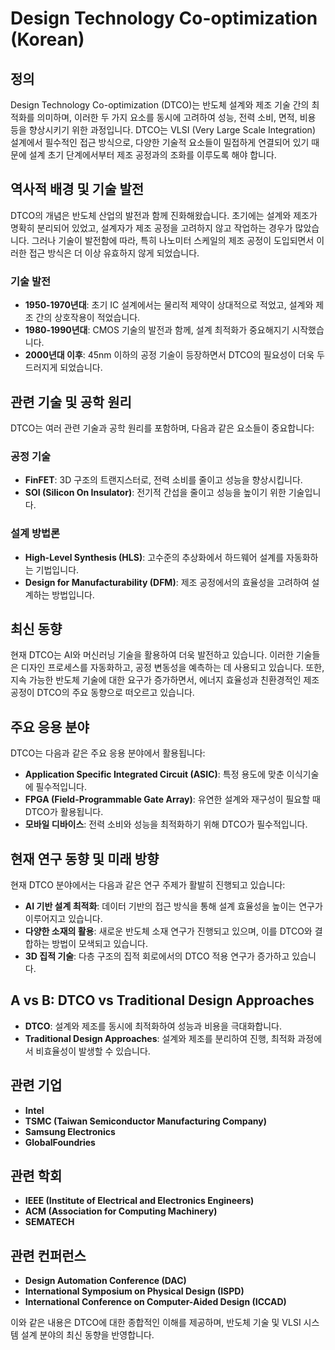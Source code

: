 # Design Technology Co-optimization (Korean)

## 정의
Design Technology Co-optimization (DTCO)는 반도체 설계와 제조 기술 간의 최적화를 의미하며, 이러한 두 가지 요소를 동시에 고려하여 성능, 전력 소비, 면적, 비용 등을 향상시키기 위한 과정입니다. DTCO는 VLSI (Very Large Scale Integration) 설계에서 필수적인 접근 방식으로, 다양한 기술적 요소들이 밀접하게 연결되어 있기 때문에 설계 초기 단계에서부터 제조 공정과의 조화를 이루도록 해야 합니다.

## 역사적 배경 및 기술 발전
DTCO의 개념은 반도체 산업의 발전과 함께 진화해왔습니다. 초기에는 설계와 제조가 명확히 분리되어 있었고, 설계자가 제조 공정을 고려하지 않고 작업하는 경우가 많았습니다. 그러나 기술이 발전함에 따라, 특히 나노미터 스케일의 제조 공정이 도입되면서 이러한 접근 방식은 더 이상 유효하지 않게 되었습니다. 

### 기술 발전
- **1950-1970년대**: 초기 IC 설계에서는 물리적 제약이 상대적으로 적었고, 설계와 제조 간의 상호작용이 적었습니다.
- **1980-1990년대**: CMOS 기술의 발전과 함께, 설계 최적화가 중요해지기 시작했습니다. 
- **2000년대 이후**: 45nm 이하의 공정 기술이 등장하면서 DTCO의 필요성이 더욱 두드러지게 되었습니다. 

## 관련 기술 및 공학 원리
DTCO는 여러 관련 기술과 공학 원리를 포함하며, 다음과 같은 요소들이 중요합니다:

### 공정 기술
- **FinFET**: 3D 구조의 트랜지스터로, 전력 소비를 줄이고 성능을 향상시킵니다.
- **SOI (Silicon On Insulator)**: 전기적 간섭을 줄이고 성능을 높이기 위한 기술입니다.

### 설계 방법론
- **High-Level Synthesis (HLS)**: 고수준의 추상화에서 하드웨어 설계를 자동화하는 기법입니다.
- **Design for Manufacturability (DFM)**: 제조 공정에서의 효율성을 고려하여 설계하는 방법입니다.

## 최신 동향
현재 DTCO는 AI와 머신러닝 기술을 활용하여 더욱 발전하고 있습니다. 이러한 기술들은 디자인 프로세스를 자동화하고, 공정 변동성을 예측하는 데 사용되고 있습니다. 또한, 지속 가능한 반도체 기술에 대한 요구가 증가하면서, 에너지 효율성과 친환경적인 제조 공정이 DTCO의 주요 동향으로 떠오르고 있습니다.

## 주요 응용 분야
DTCO는 다음과 같은 주요 응용 분야에서 활용됩니다:
- **Application Specific Integrated Circuit (ASIC)**: 특정 용도에 맞춘 이식기술에 필수적입니다.
- **FPGA (Field-Programmable Gate Array)**: 유연한 설계와 재구성이 필요할 때 DTCO가 활용됩니다.
- **모바일 디바이스**: 전력 소비와 성능을 최적화하기 위해 DTCO가 필수적입니다. 

## 현재 연구 동향 및 미래 방향
현재 DTCO 분야에서는 다음과 같은 연구 주제가 활발히 진행되고 있습니다:
- **AI 기반 설계 최적화**: 데이터 기반의 접근 방식을 통해 설계 효율성을 높이는 연구가 이루어지고 있습니다.
- **다양한 소재의 활용**: 새로운 반도체 소재 연구가 진행되고 있으며, 이를 DTCO와 결합하는 방법이 모색되고 있습니다.
- **3D 집적 기술**: 다층 구조의 집적 회로에서의 DTCO 적용 연구가 증가하고 있습니다.

## A vs B: DTCO vs Traditional Design Approaches
- **DTCO**: 설계와 제조를 동시에 최적화하여 성능과 비용을 극대화합니다.
- **Traditional Design Approaches**: 설계와 제조를 분리하여 진행, 최적화 과정에서 비효율성이 발생할 수 있습니다.

## 관련 기업
- **Intel**
- **TSMC (Taiwan Semiconductor Manufacturing Company)**
- **Samsung Electronics**
- **GlobalFoundries**

## 관련 학회
- **IEEE (Institute of Electrical and Electronics Engineers)**
- **ACM (Association for Computing Machinery)**
- **SEMATECH**

## 관련 컨퍼런스
- **Design Automation Conference (DAC)**
- **International Symposium on Physical Design (ISPD)**
- **International Conference on Computer-Aided Design (ICCAD)**

이와 같은 내용은 DTCO에 대한 종합적인 이해를 제공하며, 반도체 기술 및 VLSI 시스템 설계 분야의 최신 동향을 반영합니다.